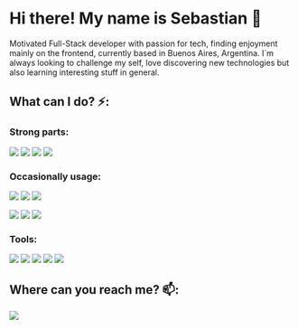 # Hi there! My name is Sebastian 👋

Motivated Full-Stack developer with passion for tech, finding enjoyment mainly on the frontend, currently based in Buenos Aires, Argentina. I`m always looking to challenge my self, love discovering new technologies but also learning interesting stuff in general.

## What can I do? ⚡:

### Strong parts:
<img src="https://img.shields.io/badge/Angular-DD0031?style=for-the-badge&logo=angular&logoColor=white" /> <img src="https://img.shields.io/badge/TypeScript-007ACC?style=for-the-badge&logo=typescript&logoColor=white" />   <img src="https://img.shields.io/badge/Apollo%20GraphQL-311C87?&style=for-the-badge&logo=Apollo%20GraphQL&logoColor=white" /> <img src="https://img.shields.io/badge/Redux-593D88?style=for-the-badge&logo=redux&logoColor=white" />

<!--
<img src="https://img.shields.io/badge/Tailwind_CSS-38B2AC?style=for-the-badge&logo=tailwind-css&logoColor=white" />   
<img src="https://img.shields.io/badge/firebase-ffca28?style=for-the-badge&logo=firebase&logoColor=black" />
-->

### Occasionally usage:
<img src="https://img.shields.io/badge/Ionic-3880FF?style=for-the-badge&logo=ionic&logoColor=white" /> <img src="https://img.shields.io/badge/Node.js-339933?style=for-the-badge&logo=nodedotjs&logoColor=white" /> <img src="https://img.shields.io/badge/JavaScript-F7DF1E?style=for-the-badge&logo=javascript&logoColor=black" /> 

<img src="https://img.shields.io/badge/Express.js-000000?style=for-the-badge&logo=express&logoColor=white" />  <img src="https://img.shields.io/badge/PostgreSQL-316192?style=for-the-badge&logo=postgresql&logoColor=white" /> <img src="https://img.shields.io/badge/MongoDB-4EA94B?style=for-the-badge&logo=mongodb&logoColor=white" />

### Tools:
 <img src="	https://img.shields.io/badge/Insomnia-5849be?style=for-the-badge&logo=Insomnia&logoColor=white" /> <img src="https://img.shields.io/badge/GraphQl-E10098?style=for-the-badge&logo=graphql&logoColor=white" />   <img src="https://img.shields.io/badge/Material%20UI-007FFF?style=for-the-badge&logo=mui&logoColor=white" />  <img src="https://img.shields.io/badge/eslint-3A33D1?style=for-the-badge&logo=eslint&logoColor=white" /> <img src="https://img.shields.io/badge/prettier-1A2C34?style=for-the-badge&logo=prettier&logoColor=F7BA3E" />

<!--
## What am I up to these days? 🔭:

Creating my second big project called stock-tracker which purpose is to monitor econimical changes, examine publicly listed companies and enable virual paper trading. Aplication is after its first testing, currently with 100 member usage.
-->
## Where can you reach me? 📫:
<a href="https://www.linkedin.com/in/sebastian-litter-5b17a23a/">  
  <img src="https://img.shields.io/badge/LinkedIn-0077B5?style=for-the-badge&logo=linkedin&logoColor=white" />
</a>



